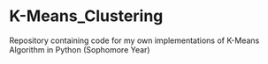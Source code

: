# K-Means_Clustering
Repository containing code for my own implementations of K-Means Algorithm in Python (Sophomore Year)
